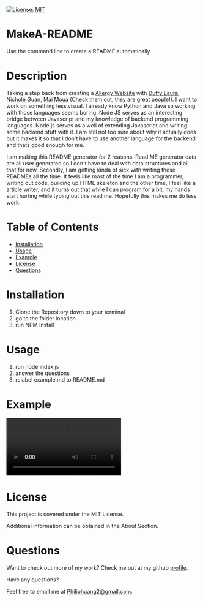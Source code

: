  [![License: MIT](https://img.shields.io/badge/License-MIT-yellow.svg)](https://opensource.org/licenses/MIT)
# MakeA-README
Use the command line to create a README automatically 

# Description

Taking a step back from creating a [Allergy Website](https://github.com/duffylaura/Particle-Problems) with [Duffy Laura](https://github.com/duffylaura), [Nichole Guan](https://github.com/ncguan), [Mai Moua](https://github.com/SkyWalkerMM26) (Check them out, they are great people!).   I want to work on something less visual.  I already know Python and Java so working with those languages seems boring.  Node JS serves as an interesting bridge between Javascript and my knowledge of backend programming languages.  Node js serves as a well of extending Javascript and writing some backend stuff with it.  I am still not too sure about why it actually does but it makes it so that I don't have to use another language for the backend and thats good enough for me.  

I am making this README generator for 2 reasons.  Read ME generator data are all user generated so I don't have to deal with data structures and all that for now.  Secondly, I am getting kinda of sick with writing these READMEs all the time.  It feels like most of the time I am a programmer, writing out code, building up HTML skeleton and the other time, I feel like a article writer, and it turns out that while I can program for a bit, my hands start hurting while typing out this read me. Hopefully this makes me do less work.    


# Table of Contents
  
- [Installation](#installation---)
- [Usage](#usage)
- [Example](#example)
- [License](#license)
- [Questions](#questions)

# Installation

1. Clone the Repository down to your terminal
2. go to the folder location
3. run NPM Install

# Usage

1. run node index.js
2. answer the questions
3. relabel example.md to README.md

# Example 

![example](./Resources/README%20Generator.mov)

# License

This project is covered under the MIT License.

Additional information can be obtained in the About Section.

# Questions
  
Want to check out more of my work?  Check me out at my github [profile](https://github.com/PhilipHuang2).
  
Have any questions?
  
Feel free to email me at Philiphuang2@gmail.com.